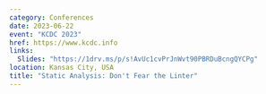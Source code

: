 ```yaml
---
category: Conferences
date: 2023-06-22
event: "KCDC 2023"
href: https://www.kcdc.info
links:
  Slides: "https://1drv.ms/p/s!AvUc1cvPrJnWvt90PBRDuBcngQYCPg"
location: Kansas City, USA
title: "Static Analysis: Don't Fear the Linter"
---
```

